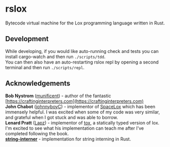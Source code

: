 # rslox

Bytecode virtual machine for the Lox programming language written in Rust.

## Development
While developing, if you would like auto-running check and tests you can install cargo-watch and then run `./scripts/tdd`.  
You can then also have an auto-restarting rslox repl by opening a second terminal and then run `./scripts/repl`.  

## Acknowledgements

**Bob Nystrom** ([munificent](https://github.com/munificent@munificentbob)) - author of the fantastic [https://craftinginterpreters.com](https://craftinginterpreters.com)  
**John Chabot** ([johnnyboyC](https://github.com/jonnyboyC)) - implementor of [SpaceLox](https://github.com/jonnyboyC/spacelox) which has been immensely helpful. I was excited when some of my code was very similar, and grateful when I got stuck and was able to borrow.  
**Lenard Pratt** ([Lapz](https://github.com/Lapz)) - implementor of [tox](https://github.com/Lapz/tox), a statically typed version of lox. I'm excited to see what his implementation can teach me after I've completed following the book.  
[**string-interner**](https://github.com/Robbepop/string-interner) - implementation for string interning in Rust.  
